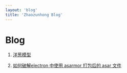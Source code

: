 ```yaml
---
layout: 'blog'
title: 'Zhaozunhong Blog'
---
```


# Blog

1. [洋葱模型](/blog/onion)

2. [如何破解electron 中使用 asarmor 打包后的 asar 文件](/blog/unasarmor)
